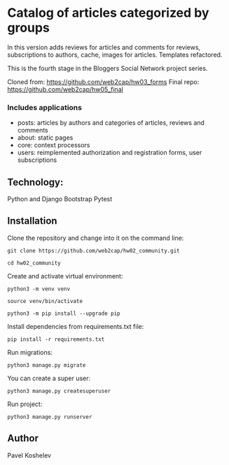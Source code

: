 # Catalog of articles categorized by groups
In this version adds reviews for articles and comments for reviews, subscriptions to authors, cache, images for articles.
Templates refactored.


This is the fourth stage in the Bloggers Social Network project series.


Сloned from: https://github.com/web2cap/hw03_forms
Final repo: https://github.com/web2cap/hw05_final

### Includes applications

 - posts: articles by authors and categories of articles, reviews and comments
 - about: static pages
 - core: context processors 
 - users: reimplemented authorization and registration forms, user subscriptions

## Technology:

Python and Django
Bootstrap
Pytest

## Installation
Clone the repository and change into it on the command line:
```
git clone https://github.com/web2cap/hw02_community.git
```

```
cd hw02_community
```

Create and activate virtual environment:

```
python3 -m venv venv
```

```
source venv/bin/activate
```

```
python3 -m pip install --upgrade pip
```

Install dependencies from requirements.txt file:

```
pip install -r requirements.txt
```

Run migrations:

```
python3 manage.py migrate
```

You can create a super user:

```
python3 manage.py createsuperuser
```

Run project:

```
python3 manage.py runserver
```

## Author

Pavel Koshelev